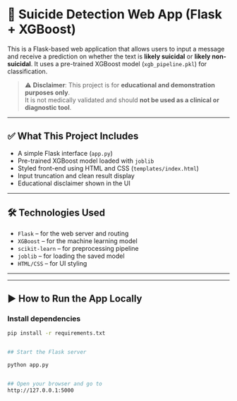 # 🧠 Suicide Detection Web App (Flask + XGBoost)

This is a Flask-based web application that allows users to input a message and receive a prediction on whether the text is **likely suicidal** or **likely non-suicidal**. It uses a pre-trained XGBoost model (`xgb_pipeline.pkl`) for classification.

> ⚠️ **Disclaimer**: This project is for **educational and demonstration purposes only**.  
> It is not medically validated and should **not be used as a clinical or diagnostic tool**.

---

## ✅ What This Project Includes

- A simple Flask interface (`app.py`)
- Pre-trained XGBoost model loaded with `joblib`
- Styled front-end using HTML and CSS (`templates/index.html`)
- Input truncation and clean result display
- Educational disclaimer shown in the UI

---

## 🛠️ Technologies Used

- `Flask` – for the web server and routing  
- `XGBoost` – for the machine learning model  
- `scikit-learn` – for preprocessing pipeline  
- `joblib` – for loading the saved model  
- `HTML/CSS` – for UI styling

---


---

## ▶️ How to Run the App Locally

### Install dependencies

```bash
pip install -r requirements.txt


## Start the Flask server

python app.py


## Open your browser and go to
http://127.0.0.1:5000


